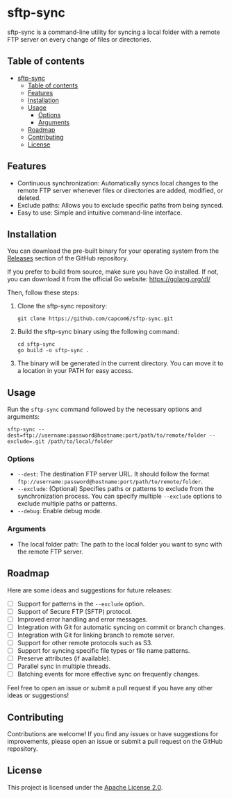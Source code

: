 # sftp-sync

sftp-sync is a command-line utility for syncing a local folder with a remote FTP server on every change of files or directories.

## Table of contents

- [sftp-sync](#sftp-sync)
  - [Table of contents](#table-of-contents)
  - [Features](#features)
  - [Installation](#installation)
  - [Usage](#usage)
    - [Options](#options)
    - [Arguments](#arguments)
  - [Roadmap](#roadmap)
  - [Contributing](#contributing)
  - [License](#license)


## Features

- Continuous synchronization: Automatically syncs local changes to the remote FTP server whenever files or directories are added, modified, or deleted.
- Exclude paths: Allows you to exclude specific paths from being synced.
- Easy to use: Simple and intuitive command-line interface.

## Installation

You can download the pre-built binary for your operating system from the [Releases](https://github.com/capcom6/sftp-sync/releases) section of the GitHub repository.

If you prefer to build from source, make sure you have Go installed. If not, you can download it from the official Go website: https://golang.org/dl/

Then, follow these steps:

1. Clone the sftp-sync repository:
    ```shell
    git clone https://github.com/capcom6/sftp-sync.git
    ```

2. Build the sftp-sync binary using the following command:
    ```shell
    cd sftp-sync
    go build -o sftp-sync .
    ```

3. The binary will be generated in the current directory. You can move it to a location in your PATH for easy access.


## Usage

Run the `sftp-sync` command followed by the necessary options and arguments:

```shell
sftp-sync --dest=ftp://username:password@hostname:port/path/to/remote/folder --exclude=.git /path/to/local/folder
```

### Options

- `--dest`: The destination FTP server URL. It should follow the format `ftp://username:password@hostname:port/path/to/remote/folder`.
- `--exclude`: (Optional) Specifies paths or patterns to exclude from the synchronization process. You can specify multiple `--exclude` options to exclude multiple paths or patterns.
- `--debug`: Enable debug mode.

### Arguments

- The local folder path: The path to the local folder you want to sync with the remote FTP server.

## Roadmap

Here are some ideas and suggestions for future releases:

- [ ] Support for patterns in the `--exclude` option.
- [ ] Support of Secure FTP (SFTP) protocol.
- [ ] Improved error handling and error messages.
- [ ] Integration with Git for automatic syncing on commit or branch changes.
- [ ] Integration with Git for linking branch to remote server.
- [ ] Support for other remote protocols such as S3.
- [ ] Support for syncing specific file types or file name patterns.
- [ ] Preserve attributes (if available).
- [ ] Parallel sync in multiple threads.
- [ ] Batching events for more effective sync on frequently changes.

Feel free to open an issue or submit a pull request if you have any other ideas or suggestions!

## Contributing

Contributions are welcome! If you find any issues or have suggestions for improvements, please open an issue or submit a pull request on the GitHub repository.

## License

This project is licensed under the [Apache License 2.0](LICENSE).
